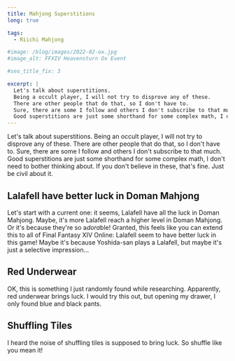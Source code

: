 ```yaml
---
title: Mahjong Superstitions
long: true

tags:
  - Riichi Mahjong

#image: /blog/images/2022-02-ox.jpg
#image_alt: FFXIV Heavensturn Ox Event

#seo_title_fix: 3

excerpt: |
  Let's talk about superstitions.
  Being a occult player, I will not try to disprove any of these.
  There are other people that do that, so I don't have to.
  Sure, there are some I follow and others I don't subscribe to that much.
  Good superstitions are just some shorthand for some complex math, I don't need to bother thinking about.
---
```

Let's talk about superstitions.
Being an occult player, I will not try to disprove any of these.
There are other people that do that, so I don't have to.
Sure, there are some I follow and others I don't subscribe to that much.
Good superstitions are just some shorthand for some complex math, I don't need to bother thinking about.
If you don't believe in these, that's fine.
Just be civil about it.

## Lalafell have better luck in Doman Mahjong

Let's start with a current one: it seems, Lalafell have all the luck in Doman Mahjong.
Maybe, it's more Lalafell reach a higher level in Doman Mahjong.
Or it's because they're so a*dora*ble!
Granted, this feels like you can extend this to all of Final Fantasy XIV Online: Lalafell seem to have better luck in this game!
Maybe it's because Yoshida-san plays a Lalafell, but maybe it's just a selective impression…

## Red Underwear

OK, this is something I just randomly found while researching.
Apparently, red underwear brings luck.
I would try this out, but opening my drawer, I only found blue and black pants.

## Shuffling Tiles

I heard the noise of shuffling tiles is supposed to bring luck.
So shuffle like you mean it!
